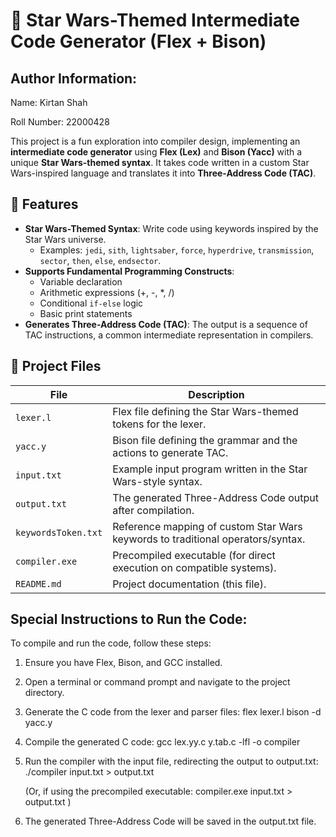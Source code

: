 # 🌌 Star Wars-Themed Intermediate Code Generator (Flex + Bison)

## Author Information:

Name: Kirtan Shah

Roll Number: 22000428

This project is a fun exploration into compiler design, implementing an **intermediate code generator** using **Flex (Lex)** and **Bison (Yacc)** with a unique **Star Wars-themed syntax**. It takes code written in a custom Star Wars-inspired language and translates it into **Three-Address Code (TAC)**.

## 🚀 Features

- **Star Wars-Themed Syntax**: Write code using keywords inspired by the Star Wars universe.
  - Examples: `jedi`, `sith`, `lightsaber`, `force`, `hyperdrive`, `transmission`, `sector`, `then`, `else`, `endsector`.
- **Supports Fundamental Programming Constructs**:
  - Variable declaration
  - Arithmetic expressions (+, -, *, /)
  - Conditional `if-else` logic
  - Basic print statements
- **Generates Three-Address Code (TAC)**: The output is a sequence of TAC instructions, a common intermediate representation in compilers.

## 📁 Project Files

| File                  | Description                                                     |
|-----------------------|-----------------------------------------------------------------|
| `lexer.l`             | Flex file defining the Star Wars-themed tokens for the lexer.    |
| `yacc.y`              | Bison file defining the grammar and the actions to generate TAC. |
| `input.txt`           | Example input program written in the Star Wars-style syntax.     |
| `output.txt`          | The generated Three-Address Code output after compilation.      |
| `keywordsToken.txt`   | Reference mapping of custom Star Wars keywords to traditional operators/syntax. |
| `compiler.exe`        | Precompiled executable (for direct execution on compatible systems). |
| `README.md`           | Project documentation (this file).                             |


## Special Instructions to Run the Code:

To compile and run the code, follow these steps:

1.  Ensure you have Flex, Bison, and GCC installed.

2.  Open a terminal or command prompt and navigate to the project directory.

3.  Generate the C code from the lexer and parser files:
    flex lexer.l
    bison -d yacc.y

4.  Compile the generated C code:
    gcc lex.yy.c y.tab.c -lfl -o compiler

5.  Run the compiler with the input file, redirecting the output to output.txt:
    ./compiler input.txt > output.txt

    (Or, if using the precompiled executable:
     compiler.exe input.txt > output.txt )

6.  The generated Three-Address Code will be saved in the output.txt file.
